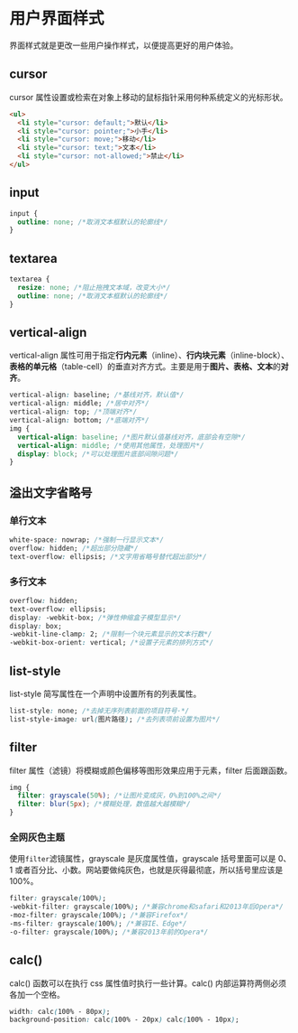 # 用户界面样式

界面样式就是更改一些用户操作样式，以便提高更好的用户体验。

## cursor

cursor 属性设置或检索在对象上移动的鼠标指针采用何种系统定义的光标形状。

```html
<ul>
  <li style="cursor: default;">默认</li>
  <li style="cursor: pointer;">小手</li>
  <li style="cursor: move;">移动</li>
  <li style="cursor: text;">文本</li>
  <li style="cursor: not-allowed;">禁止</li>
</ul>
```

## input

```css
input {
  outline: none; /*取消文本框默认的轮廓线*/
}
```

## textarea

```css
textarea {
  resize: none; /*阻止拖拽文本域，改变大小*/
  outline: none; /*取消文本框默认的轮廓线*/
}
```

## vertical-align

vertical-align 属性可用于指定**行内元素**（inline）、**行内块元素**（inline-block）、**表格的单元格**（table-cell）的垂直对齐方式。主要是用于**图片、表格、文本**的**对齐**。

```css
vertical-align: baseline; /*基线对齐，默认值*/
vertical-align: middle; /*居中对齐*/
vertical-align: top; /*顶端对齐*/
vertical-align: bottom; /*底端对齐*/
img {
  vertical-align: baseline; /*图片默认值基线对齐，底部会有空隙*/
  vertical-align: middle; /*使用其他属性，处理图片*/
  display: block; /*可以处理图片底部间隙问题*/
}
```

## 溢出文字省略号

### 单行文本

```css
white-space: nowrap; /*强制一行显示文本*/
overflow: hidden; /*超出部分隐藏*/
text-overflow: ellipsis; /*文字用省略号替代超出部分*/
```

### 多行文本

```css
overflow: hidden;
text-overflow: ellipsis;
display: -webkit-box; /*弹性伸缩盒子模型显示*/
display: box;
-webkit-line-clamp: 2; /*限制一个块元素显示的文本行数*/
-webkit-box-orient: vertical; /*设置子元素的排列方式*/
```

## list-style

list-style 简写属性在一个声明中设置所有的列表属性。

```css
list-style: none; /*去掉无序列表前面的项目符号·*/
list-style-image: url(图片路径); /*去列表项前设置为图片*/
```

## filter

filter 属性（滤镜）将模糊或颜色偏移等图形效果应用于元素，filter 后面跟函数。

```css
img {
  filter: grayscale(50%); /*让图片变成灰，0%到100%之间*/
  filter: blur(5px); /*模糊处理，数值越大越模糊*/
}
```

### 全网灰色主题

使用`filter`滤镜属性，grayscale 是灰度属性值，grayscale 括号里面可以是 0、1 或者百分比、小数。网站要做纯灰色，也就是灰得最彻底，所以括号里应该是 100%。

```css
filter: grayscale(100%);
-webkit-filter: grayscale(100%); /*兼容chrome和safari和2013年后Opera*/
-moz-filter: grayscale(100%); /*兼容Firefox*/
-ms-filter: grayscale(100%); /*兼容IE、Edge*/
-o-filter: grayscale(100%); /*兼容2013年前的Opera*/
```

## calc()

calc() 函数可以在执行 css 属性值时执行一些计算。calc() 内部运算符两侧必须各加一个空格。

```css
width: calc(100% - 80px);
background-position: calc(100% - 20px) calc(100% - 10px);
```
